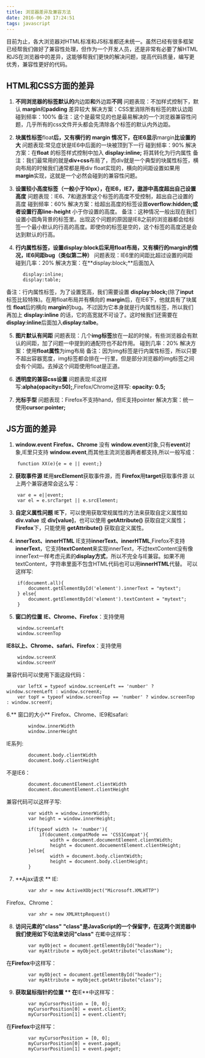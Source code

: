 ```yaml
---
title: 浏览器差异及兼容方法
date: 2016-06-20 17:24:51
tags: javascript
---
```

目前为止，各大浏览器对HTML标准和JS标准都还未统一。虽然已经有很多框架已经帮我们做好了兼容性处理，但作为一个开发人员，还是非常有必要了解HTML和JS在浏览器中的差异，这能够帮我们更快的解决问题，提高代码质量，编写更优秀，兼容性更好的代码。
<!--more-->
## HTML和CSS方面的差异 ##
1. **不同浏览器的标签默认的**内边距**和**外边距**不同**
    问题表现：不加样式控制下，默认 **margin**和**padding** 差异较大
    解决方案：CSS里消除所有标签的默认边距
    碰到频率：100%
    备注：这个是最常见的也是最易解决的一个浏览器兼容性问题，几乎所有的css文件开头都会先清除各个标签的默认内外边距。

2. **块属性标签**float**后，又有横行的 **margin** 情况下，在IE6显示**margin**比设置的大**
    问题表现:常见症状是IE6中后面的一块被顶到下一行
    碰到频率：90%
    解决方案：在**float** 的标签样式控制中加入 **display:inline;**       将其转化为行内属性
    备注：我们最常用的就是**div+css**布局了，而div就是一个典型的块属性标签，横向布局的时候我们通常都是用div float实现的，横向的间距设置如果用 **margin**实现，这就是一个必然会碰到的兼容性问题。

3. **设置较小高度标签（一般小于10px），在IE6，IE7，遨游中高度超出自己设置高度**
    问题表现：IE6、7和遨游里这个标签的高度不受控制，超出自己设置的高度
    碰到频率：60%
    解决方案：给超出高度的标签设置**overflow:hidden;**或者设置行高**line-height** 小于你设置的高度。
    备注：这种情况一般出现在我们设置小圆角背景的标签里。出现这个问题的原因是IE8之前的浏览器都会给标签一个最小默认的行高的高度。即使你的标签是空的，这个标签的高度还是会达到默认的行高。

4. **行内属性标签，设置display:block后采用float布局，又有横行的margin的情况，IE6间距bug（类似第二种）**
    问题表现：IE6里的间距比超过设置的间距
    碰到几率：20%
    解决方案：在**display:block;**后面加入
```
      display:inline;
      display:table;
```
  备注：行内属性标签，为了设置宽高，我们需要设置 **display:block;**(除了**input**标签比较特殊)。在用float布局并有横向的 **margin**后，在IE6下，他就具有了块属性 **float**后的横向 **margin**的bug。不过因为它本身就是行内属性标签，所以我们再加上 **display:inline** 的话，它的高宽就不可设了。这时候我们还需要在 **display:inline**后面加入**display:talbe**。

5. **图片默认有间距**
    问题表现：几个**img标签**放在一起的时候，有些浏览器会有默认的间距，加了问题一中提到的通配符也不起作用。
    碰到几率：20%
    解决方案：使用**float属性**为img布局
    备注：因为img标签是行内属性标签，所以只要不超出容器宽度，img标签都会排在一行里，但是部分浏览器的img标签之间会有个间距。去掉这个间距使用float是正道。

6. **透明度的兼容css设置**
   问题表现:IE这样写:**alpha(opacity=50);**,Firefox/Chrome这样写: **opacity: 0.5;**

7. **光标手型**
    问题表现：Firefox不支持hand，但IE支持pointer 
    解决方案：统一使用**cursor:pointer;**

## JS方面的差异 ##
1. **window.event**
**Firefox、Chrome** 没有 **window.event**对象,只有**event**对象,IE里只支持 **window.event**,而其他主流浏览器两者都支持,所以一般写成： 
```
	function XX(e){e = e || event;}
```

2. **获取事件源**
**IE**用**srcElement**获取事件源，而 **Firefox**用**target**获取事件源
以上两个兼容通常会这么写：
```
	var e = e||event;
	var el = e.srcTarget || e.srcElement;
```

3. **自定义属性问题**
 **IE下**，可以使用获取常规属性的方法来获取自定义属性如**div.value** 或 **div[value]**，也可以使用 **getAttribute()** 获取自定义属性；**Firefox**下，只能使用       **getAttribute()** 获取自定义属性。 

4. **innerText、innerHTML**
IE支持**innerText、innerHTML**,Firefox不支持**innerText**，它支持**textContent**来实现innerText，不过textContent没有像innerText一样考虑元素的**display方式**，所以不完全与IE兼容。如果不用textContent，字符串里面不包含HTML代码也可以用**innerHTML**代替。 可以这样写:

```
	if(document.all){ 
		document.getElementById('element').innerText = "mytext"; 
	} else{ 
		document.getElementById('element').textContent = "mytext"; 
	} 
```

5. **窗口的位置**
**IE、Chrome、Firefox**：支持使用

```
	window.screenLeft
	window.screenTop
```

**IE8以上、Chrome、safari、Firefox**：支持使用

```
	window.screenX
	window.screenY
```

兼容代码可以使用下面这段代码：

```
	var leftX = typeof window.screenLeft == 'number' ? window.screenLeft : window.screenX;
	ver topY = typeof window.screenTop == 'number' ? window.screenTop : window.screenY;
```

6.** 窗口的大小**
Firefox、Chrome、IE9和safari:

```
		window.innerWidth
		window.innerHeight
```

IE系列:

```
		document.body.clientWidth
		document.body.clientHeight
```

不是IE6：

```
		document.documentElement.clientWidth
		document.documentElement.clientHeight
```

兼容代码可以这样子写:

```
		var width = window.innerWidth;
		var height = window.innerHeight;

		if(typeof width != 'number'){
			if(document.compatMode == 'CSS1Compat'){
				width = document.documentElement.clientWidth;
				height = document.docuementElement.clientHeight;
		}else{
				width = document.body.clientWidth;
				height = document.body.clientHeight;
		}
```

7. **Ajax请求 **
IE:

```
		var xhr = new ActiveXObject("Microsoft.XMLHTTP")
```

Firefox、Chrome：


```
		var xhr = new XMLHttpRequest()
```

8. **访问元素的"class"**
**"class"**是JavaScript的一个保留字，在这两个浏览器中我们使用如下句法来访问**"class"**
在**IE**中这样写： 

```
		var myObject = document.getElementById("header"); 
		var myAttribute = myObject.getAttribute("className"); 
```

在**Firefox**中这样写： 


```
		var myObject = document.getElementById("header"); 
		var myAttribute = myObject.getAttribute("class");
```

9. **获取鼠标指针的位置 **
在**IE**中这样写： 

```
		var myCursorPosition = [0, 0]; 
		myCursorPosition[0] = event.clientX; 
		myCursorPosition[1] = event.clientY; 
```

在**Firefox**中这样写： 

```
		var myCursorPosition = [0, 0]; 
		myCursorPosition[0] = event.pageX; 
		myCursorPosition[1] = event.pageY; 
```
